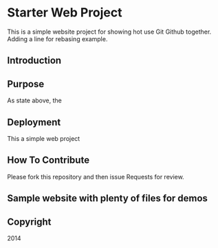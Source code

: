 # Starter Web Project

This is a simple website project for showing hot use Git
Github together. Adding a line for rebasing example.

## Introduction

## Purpose

As state above, the 

## Deployment

This a simple web project

## How To Contribute

Please fork this repository and then issue Requests for review.

## Sample website with plenty of files for demos

## Copyright

2014